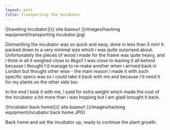 ```yaml
---
layout: post
title: Transporting the Incubator
---
```



![traveling Incubator]({{ site.baseurl }}/images/hacking equipment/transporting incubator.jpg)

Dismantling the incubator was so quick and easy, done in less than 5 min!
It packed down to a very minimal size which i was quite surprised about. Unfortunately the pieces of wood i made for the frame was quite heavy, and i think in all it weighed close to 8kgs!!
I was close to leaving it all behind because I thought I'd manage to re-make another when i arrived back in London but thought other wise - the main reason i made it with such specific specs was so i could take it back with me and because i'd need it for my plants on the other side too.

In the end I took it with me, I paid for extra weight which made the cost of the incubator a bit more than i was hopping but I am gladI brought it back.


![Incubator back home]({{ site.baseurl }}/images/hacking equipment/incubator back home.JPG)

Back home and set the incubator up, ready to continue the plant growth.

